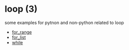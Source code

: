 # loop (3)
some examples for pytnon and non-python related to loop

+ [for_range](for_range.md)
+ [for_list](for_list.md)
+ [while](while.md)
